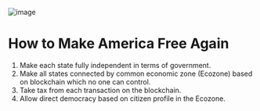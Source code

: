 ![image](https://github.com/mavka-ukr/fs2040/assets/21020331/fde2f077-056d-4a0b-9813-9feb98fa7623)

# How to Make America Free Again

1. Make each state fully independent in terms of government.
2. Make all states connected by common economic zone (Ecozone) based on blockchain which no one can control.
3. Take tax from each transaction on the blockchain.
4. Allow direct democracy based on citizen profile in the Ecozone.
